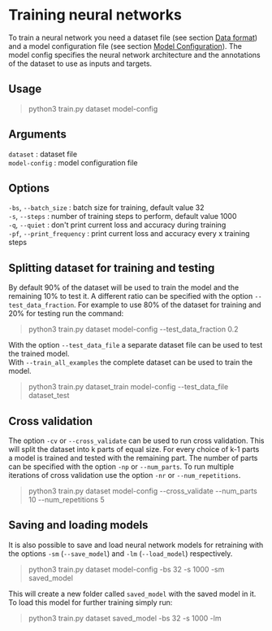 # Training neural networks

To train a neural network you need a dataset file (see section [Data format](data-format.md)) and a model configuration file (see section [Model Configuration](model-configuration.md)). The model config specifies the neural network architecture and the annotations of the dataset to use as inputs and targets.

## Usage
> python3 train.py dataset model-config

## Arguments
`dataset` : dataset file  
`model-config` : model configuration file

## Options
`-bs`, `--batch_size` : batch size for training, default value 32  
`-s`, `--steps` : number of training steps to perform, default value 1000  
`-q`, `--quiet` : don't print current loss and accuracy during training  
`-pf`, `--print_frequency` : print current loss and accuracy every x training steps

## Splitting dataset for training and testing

By default 90% of the dataset will be used to train the model and the remaining 10% to test it. A different ratio can be specified with the option `--test_data_fraction`. For example to use 80% of the dataset for training and 20% for testing run the command:

> python3 train.py dataset model-config --test_data_fraction 0.2

With the option `--test_data_file` a separate dataset file can be used to test the trained model.  
With `--train_all_examples` the complete dataset can be used to train the model.  

> python3 train.py dataset_train model-config --test_data_file dataset_test

## Cross validation

The option `-cv` or `--cross_validate` can be used to run cross validation. This will split the dataset into k parts of equal size. For every choice of k-1 parts a model is trained and tested with the remaining part. The number of parts can be specified with the option `-np` or `--num_parts`. To run multiple iterations of cross validation use the option `-nr` or `--num_repetitions`.

> python3 train.py dataset model-config --cross_validate --num_parts 10 --num_repetitions 5

## Saving and loading models

It is also possible to save and load neural network models for retraining with the options `-sm` (`--save_model`) and `-lm` (`--load_model`) respectively.

> python3 train.py dataset model-config -bs 32 -s 1000 -sm saved_model

This will create a new folder called `saved_model` with the saved model in it. To load this model for further training simply run:

> python3 train.py dataset saved_model -bs 32 -s 1000 -lm
